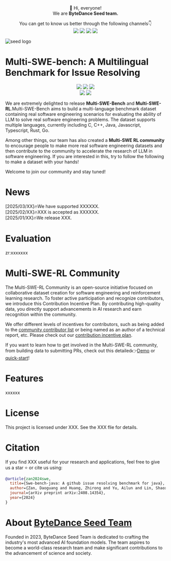 <div align="center">
 👋 Hi, everyone! 
    <br>
    We are <b>ByteDance Seed team.</b>
</div>

<p align="center">
  You can get to know us better through the following channels👇
  <br>
  <a href="https://team.doubao.com/">
    <img src="https://img.shields.io/badge/Website-%231e37ff?style=for-the-badge&logo=bytedance&logoColor=white"></a>
  <a href="https://github.com/user-attachments/assets/93481cda-a7f3-47f3-b333-fe6b3da86b78">
    <img src="https://img.shields.io/badge/WeChat-07C160?style=for-the-badge&logo=wechat&logoColor=white"></a>
 <a href="https://www.xiaohongshu.com/user/profile/668e7e15000000000303157d?xsec_token=ABl2-aqekpytY6A8TuxjrwnZskU-6BsMRE_ufQQaSAvjc%3D&xsec_source=pc_search">
    <img src="https://img.shields.io/badge/Xiaohongshu-%23FF2442?style=for-the-badge&logo=xiaohongshu&logoColor=white"></a>
  <a href="https://www.zhihu.com/org/dou-bao-da-mo-xing-tuan-dui/">
    <img src="https://img.shields.io/badge/zhihu-%230084FF?style=for-the-badge&logo=zhihu&logoColor=white"></a>
</p>

![seed logo](https://github.com/user-attachments/assets/c42e675e-497c-4508-8bb9-093ad4d1f216)

<!-- 注释：以上为Seed官方信息，可直接复制使用，请注意导入“Seed WeChat”（第12行）、“Seed logo”(第20行)图片替换 -->


# Multi-SWE-bench: A Multilingual Benchmark for Issue Resolving
<p align="center">
  <a href="https://github.com/bytedance/flux">
    <img src="https://img.shields.io/badge/Multi_SWE_bench-Project Page-yellow"></a>
  <a href="https://arxiv.org/pdf/2502.19811">
    <img src="https://img.shields.io/badge/Multi_SWE_bench-Tech Report-red"></a>
  <a href="XXXX">
    <img src="https://img.shields.io/badge/Multi_SWE_bench-Hugging Face-orange"></a>
  <br>
  <a href="https://github.com/user-attachments/assets/d3fcb3bf-466b-4efe-8c3f-5f85258202ae">
    <img src="https://img.shields.io/badge/Multi_SWE_bench-Wechat Communication Group-07C160"></a>
  <a href="XXX">
    <img src="https://img.shields.io/badge/License-XXX-blue"></a>
</p>

We are extremely delighted to release **Multi-SWE-Bench** and **Multi-SWE-RL**.Multi-SWE-Bench aims to build a multi-language benchmark dataset containing real software engineering scenarios for evaluating the ability of LLM to solve real software engineering problems. The dataset supports multiple languages, currently including C, C++, Java, Javascript, Typescript, Rust, Go.

Among other things, our team has also created a **Multi-SWE RL community** to encourage people to make more real software engineering datasets and then contribute to the community to accelerate the research of LLM in software engineering. If you are interested in this, try to follow the following to make a dataset with your hands!

Welcome to join our community and stay tuned!

<!-- 注释：以上为项目基础信息，以项目COMET举例，Comet一级标题（第25行）、徽章Comet名字（第28、30、32、34行）记得替换，徽章可按需使用
请注意，徽章可根据具体项目自定义，如技术成果落地页、技术成果报告/Paper、Hugging Face、项目微信交流群、License、打榜榜单等，更换名字和链接即可；
专属微信群出现在两个位置，第34行、第42行，可以联系EB同学创建 -->

# News
[2025/03/XX]🔥We have supported XXXXXX.
<br>
[2025/02/XX]🔥XXX is accepted as XXXXXX.
<br>
[2025/01/XX]🔥We release XXX.

# Evaluation
zr:xxxxxxx

# Multi-SWE-RL Community
The Multi-SWE-RL Community is an open-source initiative focused on collaborative dataset creation for software engineering and reinforcement learning research. To foster active participation and recognize contributors, we introduce this Contribution Incentive Plan. By contributing high-quality data, you directly support advancements in AI research and earn recognition within the community.  

We offer different levels of incentives for contributors, such as being added to the [community contributor list](doc/contributors.md) or being named as an author of a technical report, etc. Please check out our [contribution incentive plan](doc/contribution-incentive-plan.md).

If you want to learn how to get involved in the Multi-SWE-RL community, from building data to submitting PRs, check out this detailed👉[Demo](doc/demo.md) or [quick-start](doc/build-dataset-quick-start.md)!
# Features
xxxxxx

# License
This project is licensed under XXX. See the XXX flie for details.
# Citation
If you find XXX useful for your research and applications, feel free to give us a star ⭐ or cite us using:

```bibtex
@article{zan2024swe,
  title={Swe-bench-java: A github issue resolving benchmark for java},
  author={Zan, Daoguang and Huang, Zhirong and Yu, Ailun and Lin, Shaoxin and Shi, Yifan and Liu, Wei and Chen, Dong and Qi, Zongshuai and Yu, Hao and Yu, Lei and others},
  journal={arXiv preprint arXiv:2408.14354},
  year={2024}
}
```
# About [ByteDance Seed Team](https://team.doubao.com/)

Founded in 2023, ByteDance Seed Team is dedicated to crafting the industry's most advanced AI foundation models. The team aspires to become a world-class research team and make significant contributions to the advancement of science and society.

<!-- 注释：About ByteDance Seed Team可直接复制使用 -->
